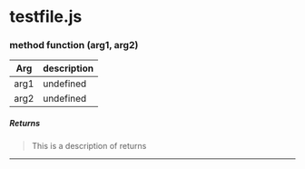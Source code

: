 # testfile.js
### method function (arg1, arg2) 
| Arg | description |
|-----|-------------|
|arg1|undefined|
 |arg2|undefined|
 

##### Returns 
> This is a description of returns

---

